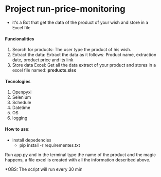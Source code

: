 # Project run-price-monitoring

- it's a Bot that get the data of the product of your wish and store in a Excel file

#### Funcionalities

1. Search for products: The user type the product of his wish.
2. Extract the data: Extract the data as it follows:  Product name, extraction date, product price and its link
3. Store data Excel: Get all the data extract of your product and stores in a excel file named: **products.xlsx**

#### Tecnologies

1. Openpyxl
2. Selenium
3. Schedule
4. Datetime
5. OS
6. logging

#### How to use:

- Install depedencies
  - pip install -r requirementes.txt

Run app.py and in the terminal type the name of the product and the magic happens, a file excel is created with all the information described above.

*OBS: The script will run every 30 min
